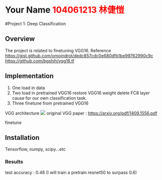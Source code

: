 # Your Name <span style="color:red">104061213 林倢愷</span>

#Project 1: Deep Classification

## Overview
The project is related to finetuning VGG16. 
Reference 
https://gist.github.com/omoindrot/dedc857cdc0e680dfb1be99762990c9c
https://github.com/bgshih/vgg16.tf

## Implementation
1. One load in data 
2. Two
	load in pretrained VGG16
	restore VGG16 weight
	delete FC8 layer cause for our own classification task.
3. Three
	finetune from pretrained VGG16
	
VGG architecture 
![](http://book.paddlepaddle.org/03.image_classification/image/vgg16.png)
original VGG paper : https://arxiv.org/pdf/1409.1556.pdf

finetune 

## Installation
Tensorflow, numpy, scipy...etc

### Results
test accuracy : 0.48 (I will train a pretrain resnet50 to surpass 0.6)




